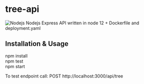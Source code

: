 # tree-api

![Nodejs](https://www.seeklogo.net/wp-content/uploads/2015/09/nodejs-logo-vector-download-200x200.jpg)
Nodejs Express API written in node 12 + Dockerfile and deployment.yaml

## Installation & Usage

npm install <br />
npm test <br />
npm start <br />


To test endpoint call: POST http://localhost:3000/api/tree 
